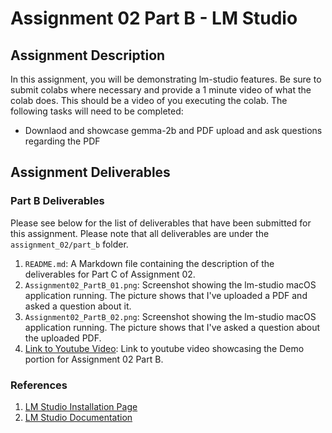 # Assignment 02 Part B - LM Studio

## Assignment Description

In this assignment, you will be demonstrating lm-studio features. Be sure to submit colabs where necessary and provide a 1 minute video of what the colab does. This should be a video of you executing the colab. The following tasks will need to be completed:

- Downlaod and showcase gemma-2b and PDF upload and ask questions regarding the PDF

## Assignment Deliverables

### Part B Deliverables

Please see below for the list of deliverables that have been submitted for this assignment. Please note that all deliverables are under the `assignment_02/part_b` folder.

1. `README.md`: A Markdown file containing the description of the deliverables for Part C of Assignment 02.
2. `Assignment02_PartB_01.png`: Screenshot showing the lm-studio macOS application running. The picture shows that I've uploaded a PDF and asked a question about it.
3. `Assignment02_PartB_02.png`: Screenshot showing the lm-studio macOS application running. The picture shows that I've asked a question about the uploaded PDF.
4. [Link to Youtube Video](https://youtu.be/vbd3EbS0cvc): Link to youtube video showcasing the Demo portion for Assignment 02 Part B.

### References

1. [LM Studio Installation Page](https://lmstudio.ai/)
2. [LM Studio Documentation](https://lmstudio.ai/docs/welcome)